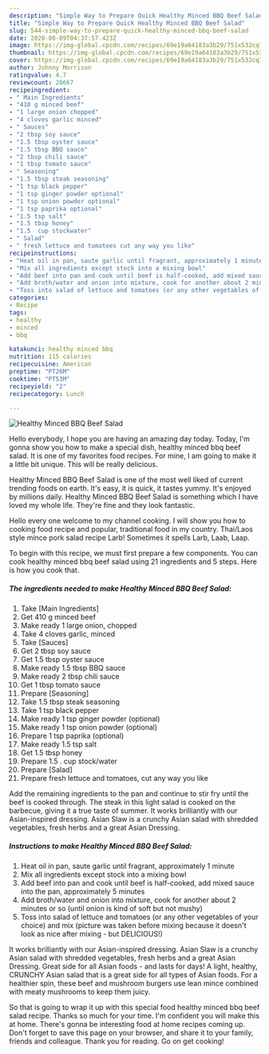 ```yaml
---
description: "Simple Way to Prepare Quick Healthy Minced BBQ Beef Salad"
title: "Simple Way to Prepare Quick Healthy Minced BBQ Beef Salad"
slug: 544-simple-way-to-prepare-quick-healthy-minced-bbq-beef-salad
date: 2020-08-09T04:37:57.423Z
image: https://img-global.cpcdn.com/recipes/69e19a64183a3b29/751x532cq70/healthy-minced-bbq-beef-salad-recipe-main-photo.jpg
thumbnail: https://img-global.cpcdn.com/recipes/69e19a64183a3b29/751x532cq70/healthy-minced-bbq-beef-salad-recipe-main-photo.jpg
cover: https://img-global.cpcdn.com/recipes/69e19a64183a3b29/751x532cq70/healthy-minced-bbq-beef-salad-recipe-main-photo.jpg
author: Johnny Morrison
ratingvalue: 4.7
reviewcount: 20667
recipeingredient:
- " Main Ingredients"
- "410 g minced beef"
- "1 large onion chopped"
- "4 cloves garlic minced"
- " Sauces"
- "2 tbsp soy sauce"
- "1.5 tbsp oyster sauce"
- "1.5 tbsp BBQ sauce"
- "2 tbsp chili sauce"
- "1 tbsp tomato sauce"
- " Seasoning"
- "1.5 tbsp steak seasoning"
- "1 tsp black pepper"
- "1 tsp ginger powder optional"
- "1 tsp onion powder optional"
- "1 tsp paprika optional"
- "1.5 tsp salt"
- "1.5 tbsp honey"
- "1.5  cup stockwater"
- " Salad"
- " fresh lettuce and tomatoes cut any way you like"
recipeinstructions:
- "Heat oil in pan, saute garlic until fragrant, approximately 1 minute"
- "Mix all ingredients except stock into a mixing bowl"
- "Add beef into pan and cook until beef is half-cooked, add mixed sauce into the pan, approximately 5 minutes"
- "Add broth/water and onion into mixture, cook for another about 2 minutes or so (until onion is kind of soft but not mushy)"
- "Toss into salad of lettuce and tomatoes (or any other vegetables of your choice) and mix (picture was taken before mixing because it doesn&#39;t look as nice after mixing - but DELICIOUS!)"
categories:
- Recipe
tags:
- healthy
- minced
- bbq

katakunci: healthy minced bbq 
nutrition: 115 calories
recipecuisine: American
preptime: "PT26M"
cooktime: "PT53M"
recipeyield: "2"
recipecategory: Lunch

---
```



![Healthy Minced BBQ Beef Salad](https://img-global.cpcdn.com/recipes/69e19a64183a3b29/751x532cq70/healthy-minced-bbq-beef-salad-recipe-main-photo.jpg)

Hello everybody, I hope you are having an amazing day today. Today, I'm gonna show you how to make a special dish, healthy minced bbq beef salad. It is one of my favorites food recipes. For mine, I am going to make it a little bit unique. This will be really delicious.

Healthy Minced BBQ Beef Salad is one of the most well liked of current trending foods on earth. It's easy, it is quick, it tastes yummy. It's enjoyed by millions daily. Healthy Minced BBQ Beef Salad is something which I have loved my whole life. They're fine and they look fantastic.

Hello every one welcome to my channel cooking. I will show you how to cooking food recipe and popular, traditional food in my country. Thai/Laos style mince pork salad recipe Larb! Sometimes it spells Larb, Laab, Laap.


To begin with this recipe, we must first prepare a few components. You can cook healthy minced bbq beef salad using 21 ingredients and 5 steps. Here is how you cook that.

<!--inarticleads1-->

##### The ingredients needed to make Healthy Minced BBQ Beef Salad:

1. Take  [Main Ingredients]
1. Get 410 g minced beef
1. Make ready 1 large onion, chopped
1. Take 4 cloves garlic, minced
1. Take  [Sauces]
1. Get 2 tbsp soy sauce
1. Get 1.5 tbsp oyster sauce
1. Make ready 1.5 tbsp BBQ sauce
1. Make ready 2 tbsp chili sauce
1. Get 1 tbsp tomato sauce
1. Prepare  [Seasoning]
1. Take 1.5 tbsp steak seasoning
1. Take 1 tsp black pepper
1. Make ready 1 tsp ginger powder (optional)
1. Make ready 1 tsp onion powder (optional)
1. Prepare 1 tsp paprika (optional)
1. Make ready 1.5 tsp salt
1. Get 1.5 tbsp honey
1. Prepare 1.5 . cup stock/water
1. Prepare  [Salad]
1. Prepare  fresh lettuce and tomatoes, cut any way you like


Add the remaining ingredients to the pan and continue to stir fry until the beef is cooked through. The steak in this light salad is cooked on the barbecue, giving it a true taste of summer. It works brilliantly with our Asian-inspired dressing. Asian Slaw is a crunchy Asian salad with shredded vegetables, fresh herbs and a great Asian Dressing. 

<!--inarticleads2-->

##### Instructions to make Healthy Minced BBQ Beef Salad:

1. Heat oil in pan, saute garlic until fragrant, approximately 1 minute
1. Mix all ingredients except stock into a mixing bowl
1. Add beef into pan and cook until beef is half-cooked, add mixed sauce into the pan, approximately 5 minutes
1. Add broth/water and onion into mixture, cook for another about 2 minutes or so (until onion is kind of soft but not mushy)
1. Toss into salad of lettuce and tomatoes (or any other vegetables of your choice) and mix (picture was taken before mixing because it doesn&#39;t look as nice after mixing - but DELICIOUS!)


It works brilliantly with our Asian-inspired dressing. Asian Slaw is a crunchy Asian salad with shredded vegetables, fresh herbs and a great Asian Dressing. Great side for all Asian foods - and lasts for days! A light, healthy, CRUNCHY Asian salad that is a great side for all types of Asian foods. For a healthier spin, these beef and mushroom burgers use lean mince combined with meaty mushrooms to keep them juicy. 

So that is going to wrap it up with this special food healthy minced bbq beef salad recipe. Thanks so much for your time. I'm confident you will make this at home. There's gonna be interesting food at home recipes coming up. Don't forget to save this page on your browser, and share it to your family, friends and colleague. Thank you for reading. Go on get cooking!
